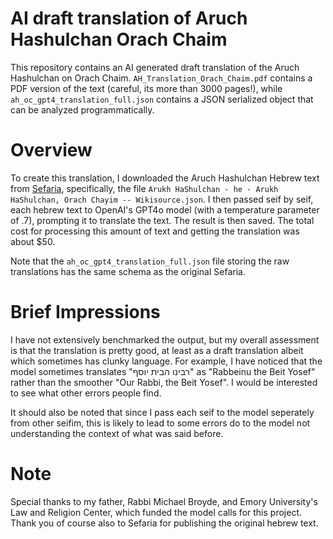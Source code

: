 # AI draft translation of Aruch Hashulchan Orach Chaim

This repository contains an AI generated draft translation of the Aruch Hashulchan on Orach Chaim. 
`AH_Translation_Orach_Chaim.pdf` contains a PDF version of the text (careful, its more than 3000 pages!), while `ah_oc_gpt4_translation_full.json` contains a JSON serialized object that can be analyzed programmatically.

# Overview
To create this translation, I downloaded the Aruch Hashulchan Hebrew text from [Sefaria](https://www.sefaria.org/Arukh_HaShulchan?tab=contents), specifically, the file `Arukh HaShulchan - he - Arukh HaShulchan, Orach Chayim -- Wikisource.json`. I then passed seif by seif, each hebrew text to OpenAI's GPT4o model (with a temperature parameter of .7), prompting it to translate the text. The result is then saved. The total cost for processing this amount of text and getting the translation was about $50.

Note that the `ah_oc_gpt4_translation_full.json` file storing the raw translations has the same schema as the original Sefaria. 

# Brief Impressions

I have not extensively benchmarked the output, but my overall assessment is that the translation is pretty good, at least as a draft translation albeit which sometimes has clunky language. For example, I have noticed that the model sometimes translates "רבינו הבית יוסף" as "Rabbeinu the Beit Yosef" rather than the smoother "Our Rabbi, the Beit Yosef". I would be interested to see what other errors people find.

It should also be noted that since I pass each seif to the model seperately from other seifim, this is likely to lead to some errors do to the model not understanding the context of what was said before. 

# Note
Special thanks to my father, Rabbi Michael Broyde, and Emory University's Law and Religion Center, which funded the model calls for this project. Thank you of course also to Sefaria for publishing the original hebrew text.


